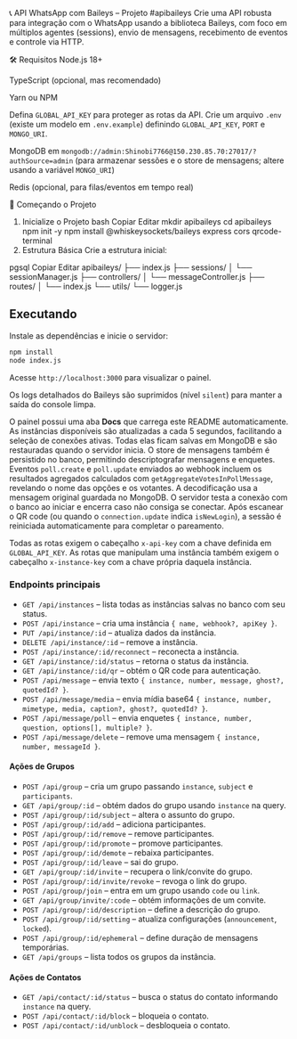 📞 API WhatsApp com Baileys – Projeto #apibaileys
Crie uma API robusta para integração com o WhatsApp usando a biblioteca Baileys,
 com foco em múltiplos agentes (sessions), envio de mensagens, recebimento de eventos e controle via HTTP.

🛠️ Requisitos
Node.js 18+

TypeScript (opcional, mas recomendado)

Yarn ou NPM

Defina `GLOBAL_API_KEY` para proteger as rotas da API.
Crie um arquivo `.env` (existe um modelo em `.env.example`) definindo `GLOBAL_API_KEY`, `PORT` e `MONGO_URI`.

MongoDB em `mongodb://admin:Shinobi7766@150.230.85.70:27017/?authSource=admin` (para armazenar sessões e o store de mensagens; altere usando a variável `MONGO_URI`)

Redis (opcional, para filas/eventos em tempo real)

🚀 Começando o Projeto
1. Inicialize o Projeto
bash
Copiar
Editar
mkdir apibaileys
cd apibaileys
npm init -y
npm install @whiskeysockets/baileys express cors qrcode-terminal
2. Estrutura Básica
Crie a estrutura inicial:

pgsql
Copiar
Editar
apibaileys/
├── index.js
├── sessions/
│   └── sessionManager.js
├── controllers/
│   └── messageController.js
├── routes/
│   └── index.js
└── utils/
    └── logger.js

## Executando

Instale as dependências e inicie o servidor:

```bash
npm install
node index.js
```

Acesse `http://localhost:3000` para visualizar o painel.

Os logs detalhados do Baileys são suprimidos (nível `silent`) para manter a
saída do console limpa.

 O painel possui uma aba **Docs** que carrega este README automaticamente.
 As instâncias disponíveis são atualizadas a cada 5 segundos, facilitando a seleção de conexões ativas. Todas elas ficam salvas em MongoDB e são restauradas quando o servidor inicia. O store de mensagens também é persistido no banco, permitindo descriptografar mensagens e enquetes. Eventos `poll.create` e `poll.update` enviados ao webhook incluem os resultados agregados calculados com `getAggregateVotesInPollMessage`, revelando o nome das opções e os votantes. A decodificação usa a mensagem original guardada no MongoDB. O servidor testa a conexão com o banco ao iniciar e encerra caso não consiga se conectar.
 Após escanear o QR code (ou quando o `connection.update` indica `isNewLogin`), a sessão é reiniciada automaticamente para completar o pareamento.

Todas as rotas exigem o cabeçalho `x-api-key` com a chave definida em `GLOBAL_API_KEY`. As rotas que manipulam uma instância também exigem o cabeçalho `x-instance-key` com a chave própria daquela instância.

### Endpoints principais

- `GET /api/instances` – lista todas as instâncias salvas no banco com seu status.
- `POST /api/instance` – cria uma instância `{ name, webhook?, apiKey }`.
- `PUT /api/instance/:id` – atualiza dados da instância.
- `DELETE /api/instance/:id` – remove a instância.
- `POST /api/instance/:id/reconnect` – reconecta a instância.
- `GET /api/instance/:id/status` – retorna o status da instância.
- `GET /api/instance/:id/qr` – obtém o QR code para autenticação.
- `POST /api/message` – envia texto `{ instance, number, message, ghost?, quotedId? }`.
- `POST /api/message/media` – envia mídia base64 `{ instance, number, mimetype, media, caption?, ghost?, quotedId? }`.
- `POST /api/message/poll` – envia enquetes `{ instance, number, question, options[], multiple? }`.
- `POST /api/message/delete` – remove uma mensagem `{ instance, number, messageId }`.

#### Ações de Grupos

- `POST /api/group` – cria um grupo passando `instance`, `subject` e `participants`.
- `GET /api/group/:id` – obtém dados do grupo usando `instance` na query.
- `POST /api/group/:id/subject` – altera o assunto do grupo.
- `POST /api/group/:id/add` – adiciona participantes.
- `POST /api/group/:id/remove` – remove participantes.
- `POST /api/group/:id/promote` – promove participantes.
- `POST /api/group/:id/demote` – rebaixa participantes.
- `POST /api/group/:id/leave` – sai do grupo.
- `GET /api/group/:id/invite` – recupera o link/convite do grupo.
- `POST /api/group/:id/invite/revoke` – revoga o link do grupo.
- `POST /api/group/join` – entra em um grupo usando `code` ou `link`.
- `GET /api/group/invite/:code` – obtém informações de um convite.
- `POST /api/group/:id/description` – define a descrição do grupo.
- `POST /api/group/:id/setting` – atualiza configurações (`announcement`, `locked`).
- `POST /api/group/:id/ephemeral` – define duração de mensagens temporárias.
- `GET /api/groups` – lista todos os grupos da instância.

#### Ações de Contatos
- `GET /api/contact/:id/status` – busca o status do contato informando `instance` na query.
- `POST /api/contact/:id/block` – bloqueia o contato.
- `POST /api/contact/:id/unblock` – desbloqueia o contato.
